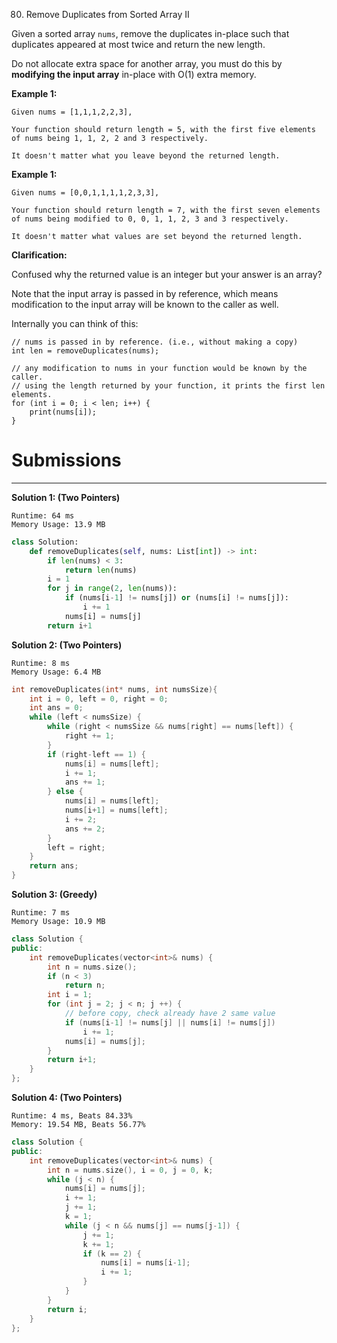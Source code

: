 80. Remove Duplicates from Sorted Array II

Given a sorted array `nums`, remove the duplicates in-place such that duplicates appeared at most twice and return the new length.

Do not allocate extra space for another array, you must do this by **modifying the input array** in-place with O(1) extra memory.

**Example 1:**
```
Given nums = [1,1,1,2,2,3],

Your function should return length = 5, with the first five elements of nums being 1, 1, 2, 2 and 3 respectively.

It doesn't matter what you leave beyond the returned length.
```

**Example 1:**
```
Given nums = [0,0,1,1,1,1,2,3,3],

Your function should return length = 7, with the first seven elements of nums being modified to 0, 0, 1, 1, 2, 3 and 3 respectively.

It doesn't matter what values are set beyond the returned length.
```

**Clarification:**

Confused why the returned value is an integer but your answer is an array?

Note that the input array is passed in by reference, which means modification to the input array will be known to the caller as well.

Internally you can think of this:
```
// nums is passed in by reference. (i.e., without making a copy)
int len = removeDuplicates(nums);

// any modification to nums in your function would be known by the caller.
// using the length returned by your function, it prints the first len elements.
for (int i = 0; i < len; i++) {
    print(nums[i]);
}
```

# Submissions
---
**Solution 1: (Two Pointers)**
```
Runtime: 64 ms
Memory Usage: 13.9 MB
```
```python
class Solution:
    def removeDuplicates(self, nums: List[int]) -> int:
        if len(nums) < 3:
            return len(nums)
        i = 1
        for j in range(2, len(nums)):
            if (nums[i-1] != nums[j]) or (nums[i] != nums[j]):
                i += 1        
            nums[i] = nums[j]   
        return i+1
```

**Solution 2: (Two Pointers)**
```
Runtime: 8 ms
Memory Usage: 6.4 MB
```
```c
int removeDuplicates(int* nums, int numsSize){
    int i = 0, left = 0, right = 0;
    int ans = 0;
    while (left < numsSize) {
        while (right < numsSize && nums[right] == nums[left]) {
            right += 1;
        }
        if (right-left == 1) {
            nums[i] = nums[left];
            i += 1;
            ans += 1;
        } else {
            nums[i] = nums[left];
            nums[i+1] = nums[left];
            i += 2;
            ans += 2;
        }
        left = right;
    }
    return ans;
}
```

**Solution 3: (Greedy)**
```
Runtime: 7 ms
Memory Usage: 10.9 MB
```
```c++
class Solution {
public:
    int removeDuplicates(vector<int>& nums) {
        int n = nums.size();
        if (n < 3)
            return n;
        int i = 1;
        for (int j = 2; j < n; j ++) {
            // before copy, check already have 2 same value
            if (nums[i-1] != nums[j] || nums[i] != nums[j])
                i += 1;
            nums[i] = nums[j];
        }
        return i+1;
    }
};
```

**Solution 4: (Two Pointers)**
```
Runtime: 4 ms, Beats 84.33%
Memory: 19.54 MB, Beats 56.77%
```
```c++
class Solution {
public:
    int removeDuplicates(vector<int>& nums) {
        int n = nums.size(), i = 0, j = 0, k;
        while (j < n) {
            nums[i] = nums[j];
            i += 1;
            j += 1;
            k = 1;
            while (j < n && nums[j] == nums[j-1]) {
                j += 1;
                k += 1;
                if (k == 2) {
                    nums[i] = nums[i-1];
                    i += 1;
                }
            }
        }
        return i;
    }
};
```
